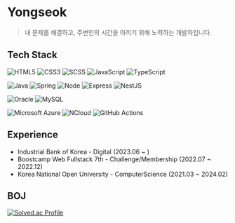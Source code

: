 # Yongseok
> 내 문제를 해결하고, 주변인의 시간을 아끼기 위해 노력하는 개발자입니다.

## Tech Stack
  ![HTML5](https://img.shields.io/badge/HTML5-E34F26?style=flat-square&logo=HTML5&logoColor=white)
  ![CSS3](https://img.shields.io/badge/CSS3-1572B6?style=flat-square&logo=css3&logoColor=white)
  ![SCSS](https://img.shields.io/badge/SCSS-CC6699?style=flat-square&logo=Sass&logoColor=white)
  ![JavaScript](https://img.shields.io/badge/JavaScript-F7DF1E?style=flat-square&logo=javascript&logoColor=white)
  ![TypeScript](https://img.shields.io/badge/TypeScript-3178C6?style=flat-square&logo=typescript&logoColor=white)


  ![Java](https://img.shields.io/badge/Java-007396?style=flat-square&logo=Java&logoColor=white)
  ![Spring](https://img.shields.io/badge/Spring-6DB33F?style=flat-square&logo=Spring&logoColor=white)
  ![Node](https://img.shields.io/badge/Node.js-43853D?style=flat-square&logo=node.js&logoColor=white)
  ![Express](https://img.shields.io/badge/Express-000000?style=flat-square&logo=Express&logoColor=white)
  ![NestJS](https://img.shields.io/badge/Nestjs-e32743?style=flat-square&logo=Nestjs&logoColor=white)


  ![Oracle](https://img.shields.io/badge/Oracle-F80000?style=flat-square&logo=Oracle&logoColor=white)
  ![MySQL](https://img.shields.io/badge/MySQL-4479A1?style=flat-square&logo=mysql&logoColor=white)
  
  
  ![Microsoft Azure](https://img.shields.io/badge/Azure-0078D4?style=flat-square&logo=MicrosoftAzure&logoColor=white)
  ![NCloud](https://img.shields.io/badge/NCloud-03C75A?style=flat-square&logo=Naver&logoColor=white)
  ![GitHub Actions](https://img.shields.io/badge/Actions-2088FF?style=flat-square&logo=GitHubActions&logoColor=white)


## Experience
- Industrial Bank of Korea - Digital (2023.06 ~ )
- Boostcamp Web Fullstack 7th - Challenge/Membership (2022.07 ~ 2022.12)
- Korea National Open University - ComputerScience (2021.03 ~ 2024.02)

## BOJ
[![Solved.ac Profile](http://mazassumnida.wtf/api/v2/generate_badge?boj=yongseok)](https://solved.ac/yongseok/)
